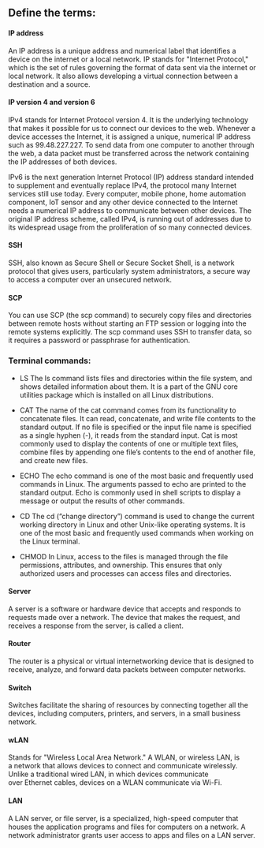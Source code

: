 ## Define the terms:

#### IP address
An IP address is a unique address and numerical label that identifies a device on the internet or a local network. IP stands for "Internet Protocol," which is the set of rules governing the format of data sent via the internet or local network. It also allows developing a virtual connection between a destination and a source.

#### IP version 4 and version 6
IPv4 stands for Internet Protocol version 4. It is the underlying technology that makes it possible for us to connect our devices to the web. Whenever a device accesses the Internet, it is assigned a unique, numerical IP address such as 99.48.227.227. To send data from one computer to another through the web, a data packet must be transferred across the network containing the IP addresses of both devices.

IPv6 is the next generation Internet Protocol (IP) address standard intended to supplement and eventually replace IPv4, the protocol many Internet services still use today. Every computer, mobile phone, home automation component, IoT sensor and any other device connected to the Internet needs a numerical IP address to communicate between other devices. The original IP address scheme, called IPv4, is running out of addresses due to its widespread usage from the proliferation of so many connected devices.

#### SSH
SSH, also known as Secure Shell or Secure Socket Shell, is a network protocol that gives users, particularly system administrators, a secure way to access a computer over an unsecured network.


#### SCP
You can use SCP (the scp command) to securely copy files and directories between remote hosts without starting an FTP session or logging into the remote systems explicitly. The scp command uses SSH to transfer data, so it requires a password or passphrase for authentication.

### Terminal commands: 
* LS
The ls command lists files and directories within the file system, and shows detailed information about them. It is a part of the GNU core utilities package which is installed on all Linux distributions.

* CAT
The name of the cat command comes from its functionality to concatenate files. It can read, concatenate, and write file contents to the standard output. If no file is specified or the input file name is specified as a single hyphen (-), it reads from the standard input.
Cat is most commonly used to display the contents of one or multiple text files, combine files by appending one file’s contents to the end of another file, and create new files.

* ECHO
The echo command is one of the most basic and frequently used commands in Linux. The arguments passed to echo are printed to the standard output.
Echo is commonly used in shell scripts to display a message or output the results of other commands.


* CD
The cd (“change directory”) command is used to change the current working directory in Linux and other Unix-like operating systems. It is one of the most basic and frequently used commands when working on the Linux terminal.

* CHMOD
In Linux, access to the files is managed through the file permissions, attributes, and ownership. This ensures that only authorized users and processes can access files and directories.


#### Server
A server is a software or hardware device that accepts and responds to requests made over a network. The device that makes the request, and receives a response from the server, is called a client. 

#### Router
The router is a physical or virtual internetworking device that is designed to receive, analyze, and forward data packets between computer networks. 

#### Switch
Switches facilitate the sharing of resources by connecting together all the devices, including computers, printers, and servers, in a small business network.

#### wLAN
Stands for "Wireless Local Area Network." A WLAN, or wireless LAN, is a network that allows devices to connect and communicate wirelessly. Unlike a traditional wired LAN, in which devices communicate over Ethernet cables, devices on a WLAN communicate via Wi-Fi.


#### LAN
A LAN server, or file server, is a specialized, high-speed computer that houses the application programs and files for computers on a network. A network administrator grants user access to apps and files on a LAN server.
